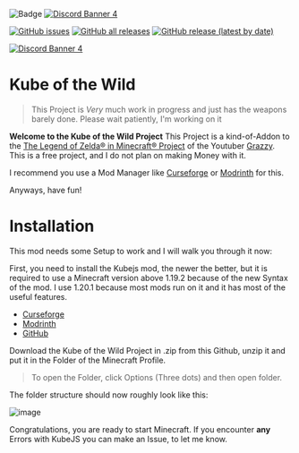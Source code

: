 
![Badge](https://img.shields.io/badge/version-v_0.3.3-blue) [![Discord Banner 4](https://discordapp.com/api/guilds/1225836171762860113/widget.png?style=banner2)](https://discord.com/invite/b77hdjUuyX)

[![GitHub issues](https://img.shields.io/github/issues-raw/Friesenjunge226/Kube-of-the-wild)](https://github.com/users/Friesenjunge226/projects/2)  [![GitHub all releases](https://img.shields.io/github/downloads/Friesenjunge226/Kube-of-the-wild/total)](https://github.com/Friesenjunge226/Kube-of-the-wild/releases)  [![GitHub release (latest by date)](https://img.shields.io/github/v/release/Friesenjunge226/Kube-of-the-wild)](https://github.com/Friesenjunge226/Kube-of-the-wild/releases/latest)

[![Discord Banner 4](https://discordapp.com/api/guilds/1225836171762860113/widget.png?style=banner2)](https://discord.com/invite/b77hdjUuyX)
# Kube of the Wild

> This Project is _Very_ much work in progress and just has the weapons barely done. Please wait patiently, I'm working on it

**Welcome to the Kube of the Wild Project** 
This Project is a kind-of-Addon to the [The Legend of Zelda® in Minecraft® Project](https://m.youtube.com/watch?v=lmdl2Wu7PO0) of the Youtuber [Grazzy](www.youtube.com/grazzyy). This is a free project, and I do not plan on making Money with it.

I recommend you use a Mod Manager like [Curseforge](https://www.curseforge.com/download/app) or [Modrinth](https://modrinth.com/app) for this.

Anyways, have fun!

# Installation

This mod needs some Setup to work and I will walk you through it now:

First, you need to install the Kubejs mod, the newer the better, but it is required to use a Minecraft version above 1.19.2 because of the new Syntax of the mod. I use 1.20.1 because most mods run on it and it has most of the useful features.

* [Curseforge](https://www.curseforge.com/minecraft/mc-mods/kubejs)
* [Modrinth](https://modrinth.com/mod/kubejs/versions)
* [GitHub](https://github.com/KubeJS-Mods/KubeJS)

Download the Kube of the Wild Project in .zip from this Github, unzip it and put it in the Folder of the Minecraft Profile. 

>To open the Folder, click Options (Three dots) and then open folder.

The folder structure should now roughly look like this: 

![image](https://github.com/user-attachments/assets/9909dbc3-ca0d-4427-a311-41dd1275a5c2)

Congratulations, you are ready to start Minecraft.
If you encounter __any__ Errors with KubeJS you can make an Issue, to let me know. 
